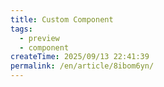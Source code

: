 ```yaml
---
title: Custom Component
tags:
  - preview
  - component
createTime: 2025/09/13 22:41:39
permalink: /en/article/8ibom6yn/
---
```


<CustomComponent />
